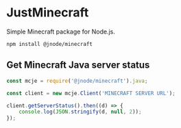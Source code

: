 # JustMinecraft

Simple Minecraft package for Node.js.

```shell
npm install @jnode/minecraft
```

## Get Minecraft Java server status

```js
const mcje = require('@jnode/minecraft').java;

const client = new mcje.Client('MINECRAFT SERVER URL');

client.getServerStatus().then((d) => {
	console.log(JSON.stringify(d, null, 2));
});
```